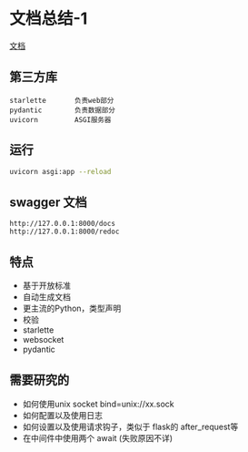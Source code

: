 # 文档总结-1

[文档](https://fastapi.tiangolo.com/zh/)

## 第三方库

```text
starlette       负责web部分
pydantic        负责数据部分
uvicorn         ASGI服务器
```

## 运行

```bash
uvicorn asgi:app --reload
```

## swagger 文档

```text
http://127.0.0.1:8000/docs
http://127.0.0.1:8000/redoc
```

## 特点

- 基于开放标准
- 自动生成文档
- 更主流的Python，类型声明
- 校验
- starlette
- websocket
- pydantic

## 需要研究的

- 如何使用unix socket bind=unix://xx.sock
- 如何配置以及使用日志
- 如何设置以及使用请求钩子，类似于 flask的 after_request等
- 在中间件中使用两个 await (失败原因不详)
